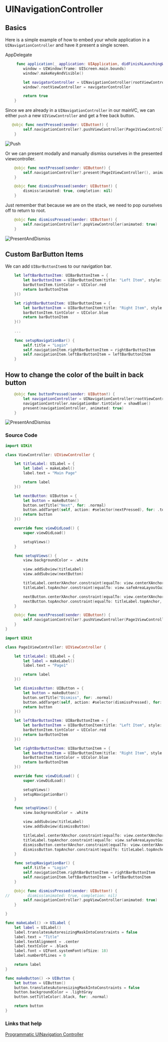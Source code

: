 # UINavigationController

## Basics

Here is a simple example of how to embed your whole application in a `UINavigationController` and have it present a single screen.

AppDelegate

```swift
     func application(_ application: UIApplication, didFinishLaunchingWithOptions launchOptions: [UIApplication.LaunchOptionsKey: Any]?) -> Bool {
        window = UIWindow(frame: UIScreen.main.bounds)
        window?.makeKeyAndVisible()

        let navigatorController = UINavigationController(rootViewController: ViewController())
        window?.rootViewController = navigatorController

        return true
    }
```

Since we are already in a `UINavigationController` in our mainVC, we can either `push` a new `UIViewController` and get a free back button.

```swift
   @objc func nextPressed(sender: UIButton!) {
        self.navigationController?.pushViewController(Page1ViewController(), animated: true)
    }
```

![Push](https://github.com/jrasmusson/ios-starter-kit/blob/master/basics/UINavigationController/images/push.gif)

Or we can present modally and manually dismiss ourselves in the presented viewcontroller.

```swift
    @objc func nextPressed(sender: UIButton!) {
        self.navigationController?.present(Page1ViewController(), animated: true)
    }
```

```swift
    @objc func dismissPressed(sender: UIButton!) {
        dismiss(animated: true, completion: nil)
    }
```

Just remember that because we are on the stack, we need to pop ourselves off to return to root.

```swift
    @objc func dismissPressed(sender: UIButton!) {
        self.navigationController?.popViewController(animated: true)
    }
```

![PresentAndDismiss](https://github.com/jrasmusson/ios-starter-kit/blob/master/basics/UINavigationController/images/dismiss.gif)

## Custom BarButton Items

We can add `UIBarButtonItem`s to our navigation bar.

```swift
    let leftBarButtonItem: UIBarButtonItem = {
        let barButtonItem = UIBarButtonItem(title: "Left Item", style: .plain, target: self, action: nil)
        barButtonItem.tintColor = UIColor.red
        return barButtonItem
    }()

    let rightBarButtonItem: UIBarButtonItem = {
        let barButtonItem = UIBarButtonItem(title: "Right Item", style: .plain, target: self, action: nil)
        barButtonItem.tintColor = UIColor.blue
        return barButtonItem
    }()
    
    ...
    
    func setupNavigationBar() {
        self.title = "Login"
        self.navigationItem.rightBarButtonItem = rightBarButtonItem
        self.navigationItem.leftBarButtonItem = leftBarButtonItem
    }

```

## How to change the color of the built in back button

```swift
    @objc func buttonPressed(sender: UIButton!) {
        let navigationController = UINavigationController(rootViewController: Page1ViewController())
        navigationController.navigationBar.tintColor = shawBlue()
        present(navigationController, animated: true)
    }
```

![PresentAndDismiss](https://github.com/jrasmusson/ios-starter-kit/blob/master/basics/UINavigationController/images/pop.gif)

### Source Code

```swift
import UIKit

class ViewController: UIViewController {

    let titleLabel: UILabel = {
        let label = makeLabel()
        label.text = "Main Page"

        return label
    }()

    let nextButton: UIButton = {
        let button = makeButton()
        button.setTitle("Next", for: .normal)
        button.addTarget(self, action: #selector(nextPressed), for: .touchUpInside)
        return button
    }()

    override func viewDidLoad() {
        super.viewDidLoad()

        setupViews()
    }

    func setupViews() {
        view.backgroundColor = .white

        view.addSubview(titleLabel)
        view.addSubview(nextButton)

        titleLabel.centerXAnchor.constraint(equalTo: view.centerXAnchor).isActive = true
        titleLabel.topAnchor.constraint(equalTo: view.safeAreaLayoutGuide.topAnchor, constant: 20).isActive = true

        nextButton.centerXAnchor.constraint(equalTo: view.centerXAnchor).isActive = true
        nextButton.topAnchor.constraint(equalTo: titleLabel.topAnchor, constant: 20).isActive = true
    }

    @objc func nextPressed(sender: UIButton!) {
        self.navigationController?.pushViewController(Page1ViewController(), animated: true)
    }
}
```

```swift
import UIKit

class Page1ViewController: UIViewController {

    let titleLabel: UILabel = {
        let label = makeLabel()
        label.text = "Page1"

        return label
    }()

    let dismissButton: UIButton = {
        let button = makeButton()
        button.setTitle("Dismiss", for: .normal)
        button.addTarget(self, action: #selector(dismissPressed), for: .touchUpInside)
        return button
    }()

    let leftBarButtonItem: UIBarButtonItem = {
        let barButtonItem = UIBarButtonItem(title: "Left Item", style: .plain, target: self, action: nil)
        barButtonItem.tintColor = UIColor.red
        return barButtonItem
    }()

    let rightBarButtonItem: UIBarButtonItem = {
        let barButtonItem = UIBarButtonItem(title: "Right Item", style: .plain, target: self, action: nil)
        barButtonItem.tintColor = UIColor.blue
        return barButtonItem
    }()

    override func viewDidLoad() {
        super.viewDidLoad()

        setupViews()
        setupNavigationBar()
    }

    func setupViews() {
        view.backgroundColor = .white

        view.addSubview(titleLabel)
        view.addSubview(dismissButton)

        titleLabel.centerXAnchor.constraint(equalTo: view.centerXAnchor).isActive = true
        titleLabel.topAnchor.constraint(equalTo: view.safeAreaLayoutGuide.topAnchor, constant: 20).isActive = true
        dismissButton.centerXAnchor.constraint(equalTo: view.centerXAnchor).isActive = true
        dismissButton.topAnchor.constraint(equalTo: titleLabel.topAnchor, constant: 20).isActive = true
    }

    func setupNavigationBar() {
        self.title = "Login"
        self.navigationItem.rightBarButtonItem = rightBarButtonItem
        self.navigationItem.leftBarButtonItem = leftBarButtonItem
    }

    @objc func dismissPressed(sender: UIButton!) {
//        dismiss(animated: true, completion: nil)
        self.navigationController?.popViewController(animated: true)
    }

}

func makeLabel() -> UILabel {
    let label = UILabel()
    label.translatesAutoresizingMaskIntoConstraints = false
    label.text = "Title"
    label.textAlignment = .center
    label.textColor = .black
    label.font = UIFont.systemFont(ofSize: 18)
    label.numberOfLines = 0

    return label
}

func makeButton() -> UIButton {
    let button = UIButton()
    button.translatesAutoresizingMaskIntoConstraints = false
    button.backgroundColor = .lightGray
    button.setTitleColor(.black, for: .normal)

    return button
}
```

### Links that help

[Programmatic UINavigation Controller](https://medium.com/whoknows-swift/swift-the-hierarchy-of-uinavigationcontroller-programmatically-91631990f495)
